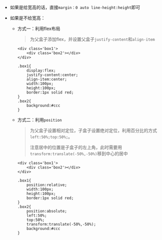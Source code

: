 - 如果是给宽高的话，直接`margin：0 auto line-height:height`即可

- 如果是不给宽高：

  - 方式一：利用flex布局

    > 为父盒子添加flex，并设置父盒子`justify-content`和`align-item`

    ```
    <div class='box1'>
    	<div class='box2'></div>
    </div>
    
    .box1{
    	display:flex;
    	justify-content:center;
    	align-item:center;
    	width:100px;
    	height:100px;
    	border:1px solid red;
    }
    .box2{
    	background:#ccc
    }
    ```

  - 方式二：利用`position`

    > 为父盒子设置相对定位，子盒子设置绝对定位，利用百分比的方式`left:50%;top:50%;`。
    >
    > 注意居中的位置是子盒子的左上角，此时需要用`transform:translate(-50%,-50%)`移到中心的居中

    ```
    <div class='box1'>
    	<div class='box2'></div>
    </div>
    
    .box1{
    	position:relative;
    	width:100px;
    	height:100px;
    	border:1px solid red;
    }
    .box2{
    	position:absolute;
    	left:50%;
    	top:50%;
    	transform:translate(-50%,-50%);
    	background:#ccc
    }
    ```

    